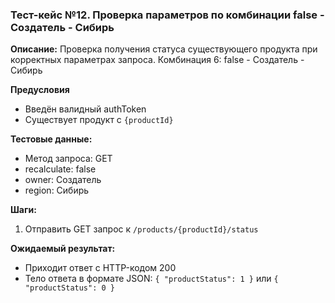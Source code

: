### Тест-кейс №12. Проверка параметров по комбинации false - Создатель - Сибирь

**Описание:** Проверка получения статуса существующего продукта при корректных параметрах запроса.
Комбинация 6: false - Создатель - Сибирь

**Предусловия**
- Введён валидный authToken
- Существует продукт с `{productId}`

**Тестовые данные:**
- Метод запроса: GET
- recalculate: false
- owner: Создатель
- region: Сибирь

**Шаги:**
1. Отправить GET запрос к `/products/{productId}/status`

**Ожидаемый результат:**
- Приходит ответ с HTTP-кодом 200
- Тело ответа в формате JSON: `{ "productStatus": 1 }` или `{ "productStatus": 0 }`